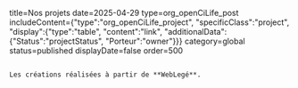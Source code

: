 title=Nos projets
date=2025-04-29
type=org_openCiLife_post
includeContent={"type":"org_openCiLife_project", "specificClass":"project", "display":{"type":"table", "content":"link", "additionalData":{"Status":"projectStatus", "Porteur":"owner"}}}
category=global
status=published
displayDate=false
order=500
~~~~~~

Les créations réalisées à partir de **WebLegé**.
